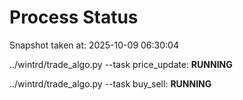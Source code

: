 # Process Status

Snapshot taken at: 2025-10-09 06:30:04

../wintrd/trade_algo.py --task price_update: **RUNNING**

../wintrd/trade_algo.py --task buy_sell: **RUNNING**

